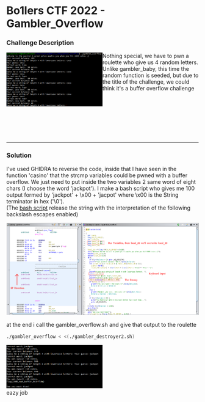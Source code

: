 # Bo1lers CTF 2022 - Gambler_Overflow

### Challenge Description
<img src="https://github.com/FrancescoPaterna/writeups/blob/a59a729114cd43306fca8e131cde191ebe7ef42c/pwn/Bo1lers_Ctf_2022%20-%20Gambler_Overflow/Screenshots/gambler_overflow.png" align="left" width="50%" />


Nothing special, 
we have to pwn a roulette who give us 4 random letters.<br>
Unlike gambler_baby, this time the random function is seeded, but due to the title of the challenge, we could think it's a buffer 
overflow challenge
<br><br><br><br><br><br><br><br>



---
### Solution

I've used GHIDRA to reverse the code, inside that I have seen in the function 'casino' that the strcmp variables
could be pwned with a buffer overflow. We just need to put inside the two variables 2 same word of eight chars
(I choose the word 'jackpot'). 
I make a bash script who gives me 100 output formed by 'jackpot' + \x00 + 'jacpot' 
where \x00 is the String terminator in hex ('\0'). <br>
(The [bash script](https://github.com/FrancescoPaterna/writeups/blob/main/pwn/Bo1lers_Ctf_2022%20-%20Gambler_Overflow/gambler_destroyer2.sh) release the string with the interpretation of the following backslash escapes enabled)

<img src="https://github.com/FrancescoPaterna/writeups/blob/a59a729114cd43306fca8e131cde191ebe7ef42c/pwn/Bo1lers_Ctf_2022%20-%20Gambler_Overflow/Screenshots/ghidra.png"/>



at the end i call the gambler_overflow.sh and give that output to the roulette

```bash
./gambler_overflow < <(./gambler_destroyer2.sh)
```

<img src="https://github.com/FrancescoPaterna/writeups/blob/a59a729114cd43306fca8e131cde191ebe7ef42c/pwn/Bo1lers_Ctf_2022%20-%20Gambler_Overflow/Screenshots/gambler_overflow_pwned.png" width="50%" />

<br>
eazy job
